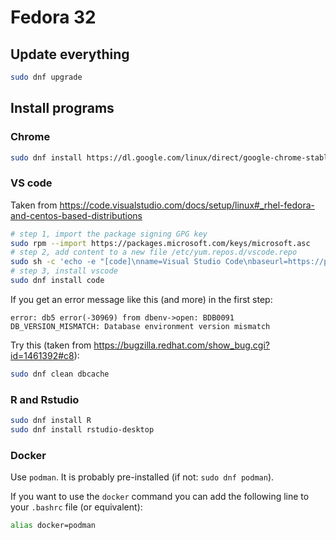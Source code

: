 # Fedora 32

## Update everything

```bash
sudo dnf upgrade
```

## Install programs

### Chrome

```bash
sudo dnf install https://dl.google.com/linux/direct/google-chrome-stable_current_x86_64.rpm
```

### VS code

Taken from https://code.visualstudio.com/docs/setup/linux#_rhel-fedora-and-centos-based-distributions

```bash
# step 1, import the package signing GPG key
sudo rpm --import https://packages.microsoft.com/keys/microsoft.asc
# step 2, add content to a new file /etc/yum.repos.d/vscode.repo
sudo sh -c 'echo -e "[code]\nname=Visual Studio Code\nbaseurl=https://packages.microsoft.com/yumrepos/vscode\nenabled=1\ngpgcheck=1\ngpgkey=https://packages.microsoft.com/keys/microsoft.asc" > /etc/yum.repos.d/vscode.repo'
# step 3, install vscode
sudo dnf install code
```

If you get an error message like this (and more) in the first step:

```
error: db5 error(-30969) from dbenv->open: BDB0091 DB_VERSION_MISMATCH: Database environment version mismatch
```

Try this (taken from https://bugzilla.redhat.com/show_bug.cgi?id=1461392#c8):
```bash
sudo dnf clean dbcache
```

### R and Rstudio

```bash
sudo dnf install R
sudo dnf install rstudio-desktop
```

### Docker

Use `podman`. It is probably pre-installed (if not: `sudo dnf podman`).

If you want to use the `docker` command you can add the following line to your `.bashrc` file (or equivalent):

```bash
alias docker=podman
```
